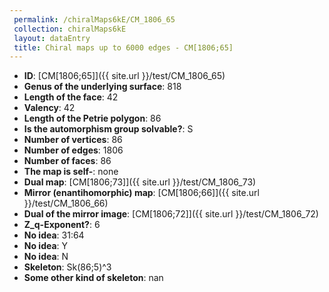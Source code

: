 ```yaml
--- 
 permalink: /chiralMaps6kE/CM_1806_65 
 collection: chiralMaps6kE
 layout: dataEntry
 title: Chiral maps up to 6000 edges - CM[1806;65]
---
```


- **ID**: [CM[1806;65]]({{ site.url }}/test/CM_1806_65)
- **Genus of the underlying surface**: 818
- **Length of the face**: 42
- **Valency**: 42
- **Length of the Petrie polygon**: 86
- **Is the automorphism group solvable?**: S
- **Number of vertices**: 86
- **Number of edges**: 1806
- **Number of faces**: 86
- **The map is self-**: none
- **Dual map**: [CM[1806;73]]({{ site.url }}/test/CM_1806_73)
- **Mirror (enantihomorphic) map**: [CM[1806;66]]({{ site.url }}/test/CM_1806_66)
- **Dual of the mirror image**: [CM[1806;72]]({{ site.url }}/test/CM_1806_72)
- **Z_q-Exponent?**: 6
- **No idea**:  31:64
- **No idea**: Y
- **No idea**: N
- **Skeleton**: Sk(86;5)^3
- **Some other kind of skeleton**: nan
